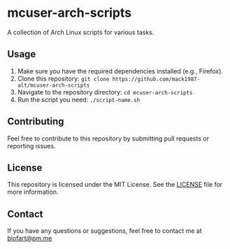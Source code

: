 # mcuser-arch-scripts

A collection of Arch Linux scripts for various tasks.

## Usage

1. Make sure you have the required dependencies installed (e.g., Firefox).
2. Clone this repository: `git clone https://github.com/mack1987-alt/mcuser-arch-scripts`
3. Navigate to the repository directory: `cd mcuser-arch-scripts`
4. Run the script you need: `./script-name.sh`

## Contributing

Feel free to contribute to this repository by submitting pull requests or reporting issues.

## License

This repository is licensed under the MIT License. See the [LICENSE](LICENSE) file for more information.

## Contact

If you have any questions or suggestions, feel free to contact me at
biofart@pm.me
